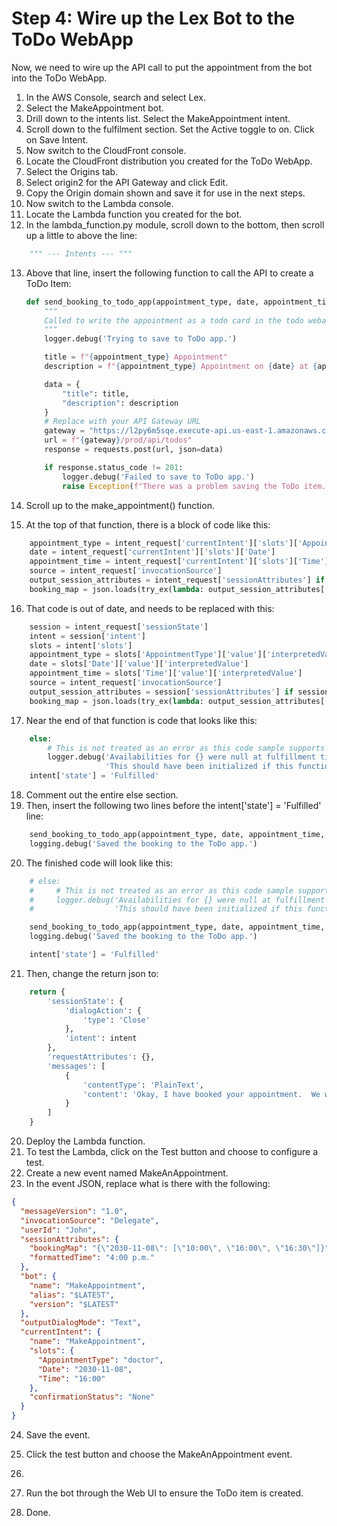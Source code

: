 # Step 4: Wire up the Lex Bot to the ToDo WebApp

Now, we need to wire up the API call to put the appointment from the bot into the ToDo WebApp.

1. In the AWS Console, search and select Lex.
2. Select the MakeAppointment bot.
3. Drill down to the intents list. Select the MakeAppointment intent.
4. Scroll down to the fulfilment section. Set the Active toggle to on. Click on Save Intent.
5. Now switch to the CloudFront console.
6. Locate the CloudFront distribution you created for the ToDo WebApp.
7. Select the Origins tab.
8. Select origin2 for the API Gateway and click Edit.
9. Copy the Origin domain shown and save it for use in the next steps.
10. Now switch to the Lambda console.
11. Locate the Lambda function you created for the bot.
12. In the lambda_function.py module, scroll down to the bottom, then scroll up a little to above the line:

```python
    """ --- Intents --- """
```

13. Above that line, insert the following function to call the API to create a ToDo Item:

    ```python
    def send_booking_to_todo_app(appointment_type, date, appointment_time, duration):
        """
        Called to write the appointment as a todo card in the todo webapp
        """
        logger.debug('Trying to save to ToDo app.')

        title = f"{appointment_type} Appointment"
        description = f"{appointment_type} Appointment on {date} at {appointment_time} for {duration} minutes."

        data = {
            "title": title,
            "description": description
        }
        # Replace with your API Gateway URL
        gateway = "https://l2py6m5sqe.execute-api.us-east-1.amazonaws.com"
        url = f"{gateway}/prod/api/todos"
        response = requests.post(url, json=data)

        if response.status_code != 201:
            logger.debug('Failed to save to ToDo app.')
            raise Exception(f"There was a problem saving the ToDo item.\nError code: {response.status_code}")
    ```

14. Scroll up to the make_appointment() function.
15. At the top of that function, there is a block of code like this:

```python
    appointment_type = intent_request['currentIntent']['slots']['AppointmentType']
    date = intent_request['currentIntent']['slots']['Date']
    appointment_time = intent_request['currentIntent']['slots']['Time']
    source = intent_request['invocationSource']
    output_session_attributes = intent_request['sessionAttributes'] if intent_request['sessionAttributes'] is not None else {}
    booking_map = json.loads(try_ex(lambda: output_session_attributes['bookingMap']) or '{}')
```

16. That code is out of date, and needs to be replaced with this:

```python
    session = intent_request['sessionState']
    intent = session['intent']
    slots = intent['slots']
    appointment_type = slots['AppointmentType']['value']['interpretedValue']
    date = slots['Date']['value']['interpretedValue']
    appointment_time = slots['Time']['value']['interpretedValue']
    source = intent_request['invocationSource']
    output_session_attributes = session['sessionAttributes'] if session['sessionAttributes'] is not None else {}
    booking_map = json.loads(try_ex(lambda: output_session_attributes['bookingMap']) or '{}')
```

17. Near the end of that function is code that looks like this:

```python
    else:
        # This is not treated as an error as this code sample supports functionality either as fulfillment or dialog code hook.
        logger.debug('Availabilities for {} were null at fulfillment time.  '
                     'This should have been initialized if this function was configured as the dialog code hook'.format(date))
    intent['state'] = 'Fulfilled'
```

18. Comment out the entire else section.
19. Then, insert the following two lines before the intent['state'] = 'Fulfilled' line:

```python
    send_booking_to_todo_app(appointment_type, date, appointment_time, duration)
    logging.debug('Saved the booking to the ToDo app.')
```

20. The finished code will look like this:

```python
    # else:
    #     # This is not treated as an error as this code sample supports functionality either as fulfillment or dialog code hook.
    #     logger.debug('Availabilities for {} were null at fulfillment time.  '
    #                  'This should have been initialized if this function was configured as the dialog code hook'.format(date))

    send_booking_to_todo_app(appointment_type, date, appointment_time, duration)
    logging.debug('Saved the booking to the ToDo app.')

    intent['state'] = 'Fulfilled'
```

21. Then, change the return json to:

```python
    return {
        'sessionState': {
            'dialogAction': {
                'type': 'Close'
            },
            'intent': intent
        },
        'requestAttributes': {},
        'messages': [
            {
                'contentType': 'PlainText',
                'content': 'Okay, I have booked your appointment.  We will see you at {} on {}'.format(build_time_output_string(appointment_time), date)
            }
        ]
    }
```

20. Deploy the Lambda function.
21. To test the Lambda, click on the Test button and choose to configure a test.
22. Create a new event named MakeAnAppointment.
23. In the event JSON, replace what is there with the following:

```json
{
  "messageVersion": "1.0",
  "invocationSource": "Delegate",
  "userId": "John",
  "sessionAttributes": {
    "bookingMap": "{\"2030-11-08\": [\"10:00\", \"16:00\", \"16:30\"]}",
    "formattedTime": "4:00 p.m."
  },
  "bot": {
    "name": "MakeAppointment",
    "alias": "$LATEST",
    "version": "$LATEST"
  },
  "outputDialogMode": "Text",
  "currentIntent": {
    "name": "MakeAppointment",
    "slots": {
      "AppointmentType": "doctor",
      "Date": "2030-11-08",
      "Time": "16:00"
    },
    "confirmationStatus": "None"
  }
}
```

24. Save the event.
25. Click the test button and choose the MakeAnAppointment event.
26.


24. Run the bot through the Web UI to ensure the ToDo item is created.
25. Done.

